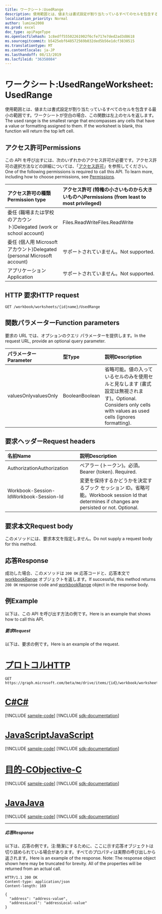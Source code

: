 ```yaml
---
title: ワークシート:UsedRange
description: 使用範囲とは、値または書式設定が割り当たっているすべてのセルを包含する最小の範囲です。ワークシートが空白の場合、この関数は左上のセルを返します。
localization_priority: Normal
author: lumine2008
ms.prod: excel
doc_type: apiPageType
ms.openlocfilehash: 1c8edff55502261902f6cfe717e7ded2ad3d8618
ms.sourcegitcommit: b5425ebf648572569b032ded5b56e1dcf3830515
ms.translationtype: MT
ms.contentlocale: ja-JP
ms.lasthandoff: 08/13/2019
ms.locfileid: "36358084"
---
```

# <a name="worksheet-usedrange"></a><span data-ttu-id="af8be-104">ワークシート:UsedRange</span><span class="sxs-lookup"><span data-stu-id="af8be-104">Worksheet: UsedRange</span></span>

<span data-ttu-id="af8be-p102">使用範囲とは、値または書式設定が割り当たっているすべてのセルを包含する最小の範囲です。ワークシートが空白の場合、この関数は左上のセルを返します。</span><span class="sxs-lookup"><span data-stu-id="af8be-p102">The used range is the smallest range that encompasses any cells that have a value or formatting assigned to them. If the worksheet is blank, this function will return the top left cell.</span></span>
## <a name="permissions"></a><span data-ttu-id="af8be-107">アクセス許可</span><span class="sxs-lookup"><span data-stu-id="af8be-107">Permissions</span></span>
<span data-ttu-id="af8be-p103">この API を呼び出すには、次のいずれかのアクセス許可が必要です。アクセス許可の選択方法などの詳細については、「[アクセス許可](/graph/permissions-reference)」を参照してください。</span><span class="sxs-lookup"><span data-stu-id="af8be-p103">One of the following permissions is required to call this API. To learn more, including how to choose permissions, see [Permissions](/graph/permissions-reference).</span></span>

|<span data-ttu-id="af8be-110">アクセス許可の種類</span><span class="sxs-lookup"><span data-stu-id="af8be-110">Permission type</span></span>      | <span data-ttu-id="af8be-111">アクセス許可 (特権の小さいものから大きいものへ)</span><span class="sxs-lookup"><span data-stu-id="af8be-111">Permissions (from least to most privileged)</span></span>              |
|:--------------------|:---------------------------------------------------------|
|<span data-ttu-id="af8be-112">委任 (職場または学校のアカウント)</span><span class="sxs-lookup"><span data-stu-id="af8be-112">Delegated (work or school account)</span></span> | <span data-ttu-id="af8be-113">Files.ReadWrite</span><span class="sxs-lookup"><span data-stu-id="af8be-113">Files.ReadWrite</span></span>    |
|<span data-ttu-id="af8be-114">委任 (個人用 Microsoft アカウント)</span><span class="sxs-lookup"><span data-stu-id="af8be-114">Delegated (personal Microsoft account)</span></span> | <span data-ttu-id="af8be-115">サポートされていません。</span><span class="sxs-lookup"><span data-stu-id="af8be-115">Not supported.</span></span>    |
|<span data-ttu-id="af8be-116">アプリケーション</span><span class="sxs-lookup"><span data-stu-id="af8be-116">Application</span></span> | <span data-ttu-id="af8be-117">サポートされていません。</span><span class="sxs-lookup"><span data-stu-id="af8be-117">Not supported.</span></span> |

## <a name="http-request"></a><span data-ttu-id="af8be-118">HTTP 要求</span><span class="sxs-lookup"><span data-stu-id="af8be-118">HTTP request</span></span>
<!-- { "blockType": "ignored" } -->
```http
GET /workbook/worksheets/{id|name}/UsedRange

```

## <a name="function-parameters"></a><span data-ttu-id="af8be-119">関数パラメーター</span><span class="sxs-lookup"><span data-stu-id="af8be-119">Function parameters</span></span>
<span data-ttu-id="af8be-120">要求の URL では、オプションのクエリ パラメーターを提供します。</span><span class="sxs-lookup"><span data-stu-id="af8be-120">In the request URL, provide an optional query parameter.</span></span>

| <span data-ttu-id="af8be-121">パラメーター</span><span class="sxs-lookup"><span data-stu-id="af8be-121">Parameter</span></span>    | <span data-ttu-id="af8be-122">型</span><span class="sxs-lookup"><span data-stu-id="af8be-122">Type</span></span>   |<span data-ttu-id="af8be-123">説明</span><span class="sxs-lookup"><span data-stu-id="af8be-123">Description</span></span>|
|:---------------|:--------|:----------|
|<span data-ttu-id="af8be-124">valuesOnly</span><span class="sxs-lookup"><span data-stu-id="af8be-124">valuesOnly</span></span>|<span data-ttu-id="af8be-125">Boolean</span><span class="sxs-lookup"><span data-stu-id="af8be-125">Boolean</span></span>|<span data-ttu-id="af8be-p104">省略可能。値の入っているセルのみを使用セルと見なします (書式設定は無視されます)。</span><span class="sxs-lookup"><span data-stu-id="af8be-p104">Optional. Considers only cells with values as used cells (ignores formatting).</span></span>|

## <a name="request-headers"></a><span data-ttu-id="af8be-128">要求ヘッダー</span><span class="sxs-lookup"><span data-stu-id="af8be-128">Request headers</span></span>
| <span data-ttu-id="af8be-129">名前</span><span class="sxs-lookup"><span data-stu-id="af8be-129">Name</span></span>       | <span data-ttu-id="af8be-130">説明</span><span class="sxs-lookup"><span data-stu-id="af8be-130">Description</span></span>|
|:---------------|:----------|
| <span data-ttu-id="af8be-131">Authorization</span><span class="sxs-lookup"><span data-stu-id="af8be-131">Authorization</span></span>  | <span data-ttu-id="af8be-p105">ベアラー {トークン}。必須。</span><span class="sxs-lookup"><span data-stu-id="af8be-p105">Bearer {token}. Required.</span></span> |
| <span data-ttu-id="af8be-134">Workbook-Session-Id</span><span class="sxs-lookup"><span data-stu-id="af8be-134">Workbook-Session-Id</span></span>  | <span data-ttu-id="af8be-p106">変更を保持するかどうかを決定するブック セッション ID。省略可能。</span><span class="sxs-lookup"><span data-stu-id="af8be-p106">Workbook session Id that determines if changes are persisted or not. Optional.</span></span>|

## <a name="request-body"></a><span data-ttu-id="af8be-137">要求本文</span><span class="sxs-lookup"><span data-stu-id="af8be-137">Request body</span></span>
<span data-ttu-id="af8be-138">このメソッドには、要求本文を指定しません。</span><span class="sxs-lookup"><span data-stu-id="af8be-138">Do not supply a request body for this method.</span></span>

## <a name="response"></a><span data-ttu-id="af8be-139">応答</span><span class="sxs-lookup"><span data-stu-id="af8be-139">Response</span></span>

<span data-ttu-id="af8be-140">成功した場合、このメソッドは `200 OK` 応答コードと、応答本文で [workbookRange](../resources/workbookrange.md) オブジェクトを返します。</span><span class="sxs-lookup"><span data-stu-id="af8be-140">If successful, this method returns `200 OK` response code and [workbookRange](../resources/workbookrange.md) object in the response body.</span></span>

## <a name="example"></a><span data-ttu-id="af8be-141">例</span><span class="sxs-lookup"><span data-stu-id="af8be-141">Example</span></span>
<span data-ttu-id="af8be-142">以下は、この API を呼び出す方法の例です。</span><span class="sxs-lookup"><span data-stu-id="af8be-142">Here is an example that shows how to call this API.</span></span>
##### <a name="request"></a><span data-ttu-id="af8be-143">要求</span><span class="sxs-lookup"><span data-stu-id="af8be-143">Request</span></span>
<span data-ttu-id="af8be-144">以下は、要求の例です。</span><span class="sxs-lookup"><span data-stu-id="af8be-144">Here is an example of the request.</span></span>

# <a name="httptabhttp"></a>[<span data-ttu-id="af8be-145">プロトコル</span><span class="sxs-lookup"><span data-stu-id="af8be-145">HTTP</span></span>](#tab/http)
<!-- {
  "blockType": "request",
  "name": "worksheet_usedrange"
}-->
```http
GET https://graph.microsoft.com/beta/me/drive/items/{id}/workbook/worksheets/{id|name}/UsedRange(valuesOnly=true)
```
# <a name="ctabcsharp"></a>[<span data-ttu-id="af8be-146">C#</span><span class="sxs-lookup"><span data-stu-id="af8be-146">C#</span></span>](#tab/csharp)
[!INCLUDE [sample-code](../includes/snippets/csharp/worksheet-usedrange-csharp-snippets.md)]
[!INCLUDE [sdk-documentation](../includes/snippets/snippets-sdk-documentation-link.md)]

# <a name="javascripttabjavascript"></a>[<span data-ttu-id="af8be-147">JavaScript</span><span class="sxs-lookup"><span data-stu-id="af8be-147">JavaScript</span></span>](#tab/javascript)
[!INCLUDE [sample-code](../includes/snippets/javascript/worksheet-usedrange-javascript-snippets.md)]
[!INCLUDE [sdk-documentation](../includes/snippets/snippets-sdk-documentation-link.md)]

# <a name="objective-ctabobjc"></a>[<span data-ttu-id="af8be-148">目的-C</span><span class="sxs-lookup"><span data-stu-id="af8be-148">Objective-C</span></span>](#tab/objc)
[!INCLUDE [sample-code](../includes/snippets/objc/worksheet-usedrange-objc-snippets.md)]
[!INCLUDE [sdk-documentation](../includes/snippets/snippets-sdk-documentation-link.md)]

# <a name="javatabjava"></a>[<span data-ttu-id="af8be-149">Java</span><span class="sxs-lookup"><span data-stu-id="af8be-149">Java</span></span>](#tab/java)
[!INCLUDE [sample-code](../includes/snippets/java/worksheet-usedrange-java-snippets.md)]
[!INCLUDE [sdk-documentation](../includes/snippets/snippets-sdk-documentation-link.md)]

---


##### <a name="response"></a><span data-ttu-id="af8be-150">応答</span><span class="sxs-lookup"><span data-stu-id="af8be-150">Response</span></span>
<span data-ttu-id="af8be-p107">以下は、応答の例です。注:簡潔にするために、ここに示す応答オブジェクトは切り詰められている場合があります。すべてのプロパティは実際の呼び出しから返されます。</span><span class="sxs-lookup"><span data-stu-id="af8be-p107">Here is an example of the response. Note: The response object shown here may be truncated for brevity. All of the properties will be returned from an actual call.</span></span>
<!-- {
  "blockType": "response",
  "truncated": true,
  "@odata.type": "microsoft.graph.workbookRange"
} -->
```http
HTTP/1.1 200 OK
Content-type: application/json
Content-length: 169

{
  "address": "address-value",
  "addressLocal": "addressLocal-value"
}
```

<!-- uuid: 8fcb5dbc-d5aa-4681-8e31-b001d5168d79
2015-10-25 14:57:30 UTC -->
<!-- {
  "type": "#page.annotation",
  "description": "Worksheet: UsedRange",
  "keywords": "",
  "section": "documentation",
  "tocPath": "",
  "suppressions": [
  ]
}-->
